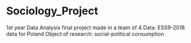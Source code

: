 # Sociology_Project
1st year Data Analysis final project made in a team of 4
Data: ESS9-2018 data for Poland
Object of research: social-political consumption
